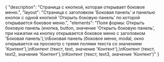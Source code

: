 {
"description": "Страница с кнопкой, которая открывает боковое меню.",
"layout": "Страница с заголовком 'Боковая панель' и панелью кнопок с одной кнопкой 'Открыть боковую панель' по которой открывается боковое меню.",
"elements": "Поля формы: Открыть боковую панель (кнопка, button, значение 'Открыть боковую панель', при нажатии на кнопку открывается боковое меню с заголовком 'Боковая панель'),\nБоковая панель (боковое меню, modal, окно открывается на просмотр с тремя полями текста со значением 'Контент'),\nКонтент (текст, text, значение 'Контент'),\nКонтент (текст, text2, значение 'Контент'),\nКонтент (текст, text3, значение 'Контент')"
}